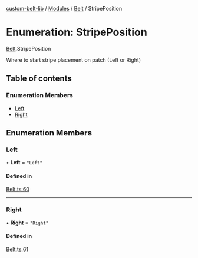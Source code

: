 [custom-belt-lib](../README.md) / [Modules](../modules.md) / [Belt](../modules/Belt.md) / StripePosition

# Enumeration: StripePosition

[Belt](../modules/Belt.md).StripePosition

Where to start stripe placement on patch (Left or Right)

## Table of contents

### Enumeration Members

- [Left](Belt.StripePosition.md#left)
- [Right](Belt.StripePosition.md#right)

## Enumeration Members

### Left

• **Left** = ``"Left"``

#### Defined in

[Belt.ts:60](https://github.com/jeffholst/custom-belt/blob/88ac18a/packages/custom-belt-lib/src/Belt.ts#L60)

___

### Right

• **Right** = ``"Right"``

#### Defined in

[Belt.ts:61](https://github.com/jeffholst/custom-belt/blob/88ac18a/packages/custom-belt-lib/src/Belt.ts#L61)
